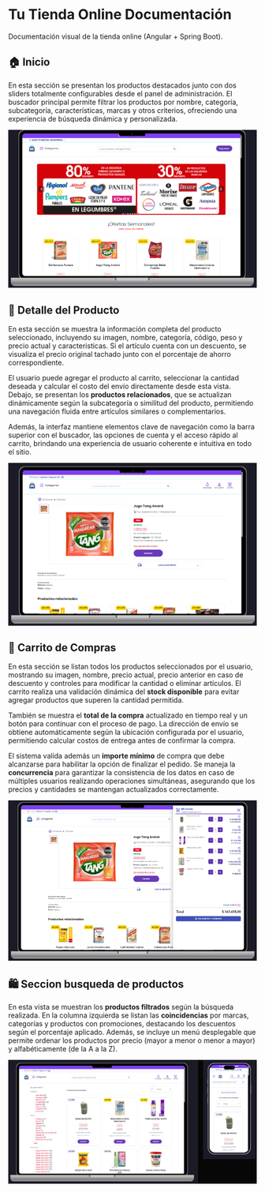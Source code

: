 # Tu Tienda Online Documentación
Documentación visual de la tienda online (Angular + Spring Boot).

## 🏠 Inicio

<p>
En esta sección se presentan los productos destacados junto con dos sliders totalmente configurables desde el panel de administración. 
El buscador principal permite filtrar los productos por nombre, categoría, subcategoría, características, marcas y otros criterios, 
ofreciendo una experiencia de búsqueda dinámica y personalizada.
</p>

<img src="img/home.png" alt="Página de inicio">

## 🧾 Detalle del Producto

<p> En esta sección se muestra la información completa del producto seleccionado, incluyendo su imagen, nombre, categoría, código, peso y precio actual y caracteristicas. Si el artículo cuenta con un descuento, se visualiza el precio original tachado junto con el porcentaje de ahorro correspondiente. </p> <p> El usuario puede agregar el producto al carrito, seleccionar la cantidad deseada y calcular el costo del envío directamente desde esta vista. Debajo, se presentan los <strong>productos relacionados</strong>, que se actualizan dinámicamente según la subcategoría o similitud del producto, permitiendo una navegación fluida entre artículos similares o complementarios. </p> <p> Además, la interfaz mantiene elementos clave de navegación como la barra superior con el buscador, las opciones de cuenta y el acceso rápido al carrito, brindando una experiencia de usuario coherente e intuitiva en todo el sitio. </p> 

<img src="img/detalle.png" alt="Detalle del producto" width="800">

## 🛒 Carrito de Compras
<p> En esta sección se listan todos los productos seleccionados por el usuario, mostrando su imagen, nombre, precio actual, precio anterior en caso de descuento y controles para modificar la cantidad o eliminar artículos. El carrito realiza una validación dinámica del <strong>stock disponible</strong> para evitar agregar productos que superen la cantidad permitida. </p> <p> También se muestra el <strong>total de la compra</strong> actualizado en tiempo real y un botón para continuar con el proceso de pago. La dirección de envío se obtiene automáticamente según la ubicación configurada por el usuario, permitiendo calcular costos de entrega antes de confirmar la compra. </p> <p> El sistema valida además un <strong>importe mínimo</strong> de compra que debe alcanzarse para habilitar la opción de finalizar el pedido. Se maneja la <strong>concurrencia</strong> para garantizar la consistencia de los datos en caso de múltiples usuarios realizando operaciones simultáneas, asegurando que los precios y cantidades se mantengan actualizados correctamente. </p> <img src="img/carrito.png" alt="Carrito de compras" width="800">

## 🛍️ Seccion busqueda de productos

<p>En esta vista se muestran los <strong>productos filtrados</strong> según la búsqueda realizada. En la columna izquierda se listan las <strong>coincidencias</strong> por marcas, categorías y productos con promociones, destacando los descuentos según el porcentaje aplicado. Además, se incluye un menú desplegable que permite ordenar los productos por precio (mayor a menor o menor a mayor) y alfabéticamente (de la A a la Z).</p>
<img src="img/busqueda-productos.png" alt="Filtro" width="800">


